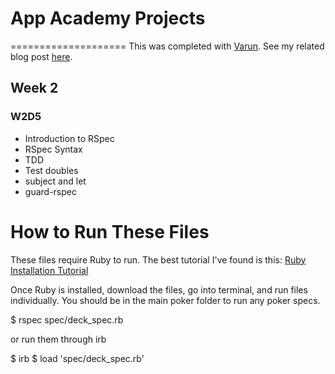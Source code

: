 # App Academy Projects
====================
This was completed with [Varun](https://github.com/varunprabhakar14). See my related blog post [here](http://cssherry.tumblr.com/post/105755678599/w2d5-rspec-and-tdd).

## Week 2
### W2D5
* Introduction to RSpec
* RSpec Syntax
* TDD
* Test doubles
* subject and let
* guard-rspec

# How to Run These Files
These files require Ruby to run. The best tutorial I've found is this: [Ruby Installation Tutorial](http://installrails.com/steps)

Once Ruby is installed, download the files, go into terminal, and run files individually. You should be in the main poker folder to run any poker specs.

$ rspec spec/deck_spec.rb

or run them through irb

$ irb
$ load 'spec/deck_spec.rb'
